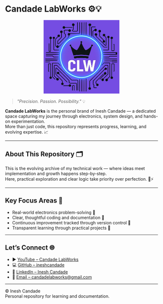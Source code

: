 # Candade LabWorks ⚙️💡

<p align="center">
  <img src="https://raw.githubusercontent.com/ineshcandade/Candade-LabWorks/main/CLW_Logo.jpg" alt="CLW Logo" width="250"/>
</p>


> *"Precision. Passion. Possibility."* 💡

**Candade LabWorks** is the personal brand of Inesh Candade — a dedicated space capturing my journey through electronics, system design, and hands-on experimentation.  
More than just code, this repository represents progress, learning, and evolving expertise. 📈

---

## About This Repository 🗂️

This is the evolving archive of my technical work — where ideas meet implementation and growth happens step-by-step.  
Here, practical exploration and clear logic take priority over perfection. 🔧⚡

---

## Key Focus Areas 🌟

- Real-world electronics problem-solving 🔌  
- Clear, thoughtful coding and documentation 🧠  
- Continuous improvement tracked through version control 📂  
- Transparent learning through practical projects 📝

---

## Let’s Connect 🌐

- ▶️ [YouTube – Candade LabWorks](https://www.youtube.com/@candadelabworks)  
- 💻 [GitHub – ineshcandade](https://github.com/ineshcandade)  
- 🔗 [LinkedIn – Inesh Candade](https://www.linkedin.com/in/inesh-candade)
- 📧 [Email – candadelabworks@gmail.com](mailto:candadelabworks@gmail.com)

---

© Inesh Candade  
Personal repository for learning and documentation.

